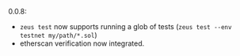 0.0.8:
- `zeus test` now supports running a glob of tests (`zeus test --env testnet my/path/*.sol`)
- etherscan verification now integrated.
